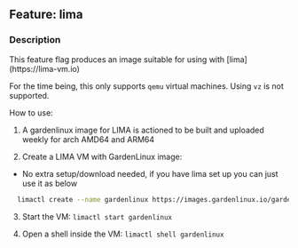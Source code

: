 ## Feature: lima
### Description
<website-feature>
This feature flag produces an image suitable for using with [lima](https://lima-vm.io)
</website-feature>

For the time being, this only supports `qemu` virtual machines.
Using `vz` is not supported.

How to use:

1. A gardenlinux image for LIMA is actioned to be built and uploaded weekly for arch AMD64 and ARM64

2. Create a LIMA VM with GardenLinux image:
  - No extra setup/download needed, if you have lima set up you can just use it as below 

```bash
  limactl create --name gardenlinux https://images.gardenlinux.io/gardenlinux.yaml
```

3. Start the VM: `limactl start gardenlinux`

4. Open a shell inside the VM: `limactl shell gardenlinux`


